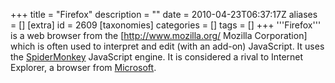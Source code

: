 +++
title = "Firefox"
description = ""
date = 2010-04-23T06:37:17Z
aliases = []
[extra]
id = 2609
[taxonomies]
categories = []
tags = []
+++
'''Firefox''' is a web browser from the [http://www.mozilla.org/ Mozilla Corporation] which is often used to interpret and edit (with an add-on) JavaScript. It uses the [SpiderMonkey](https://rosettacode.org/wiki/SpiderMonkey) JavaScript engine. It is considered a rival to Internet Explorer, a browser from [Microsoft](https://rosettacode.org/wiki/Microsoft).
